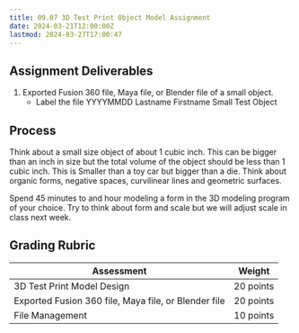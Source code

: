 ```yaml
---
title: 09.07 3D Test Print Object Model Assignment
date: 2024-03-21T12:00:00Z
lastmod: 2024-03-27T17:00:47
---
```


## Assignment Deliverables

1. Exported Fusion 360 file, Maya file, or Blender file of a small object.
   - Label the file YYYYMMDD Lastname Firstname Small Test Object

## Process

Think about a small size object of about 1 cubic inch. This can be bigger than an inch in size but the total volume of the object should be less than 1 cubic inch. This is Smaller than a toy car but bigger than a die. Think about organic forms, negative spaces, curvilinear lines and geometric surfaces.

Spend 45 minutes to and hour modeling a form in the 3D modeling program of your choice. Try to think about form and scale but we will adjust scale in class next week.

## Grading Rubric

<div class="responsive-table-markdown">

| Assessment                                           | Weight    |
| ---------------------------------------------------- | --------- |
| 3D Test Print Model Design                           | 20 points |
| Exported Fusion 360 file, Maya file, or Blender file | 20 points |
| File Management                                      | 10 points |

</div>
